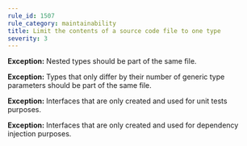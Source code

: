 ```yaml
---
rule_id: 1507
rule_category: maintainability
title: Limit the contents of a source code file to one type
severity: 3
---
```

**Exception:** Nested types should be part of the same file.

**Exception:** Types that only differ by their number of generic type parameters should be part of the same file.

**Exception:** Interfaces that are only created and used for unit tests purposes.

**Exception:** Interfaces that are only created and used for dependency injection purposes.
